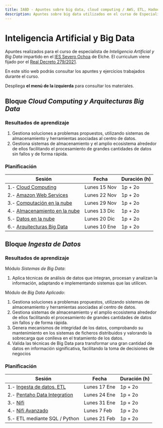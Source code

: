 ```yaml
---
title: IABD - Apuntes sobre big data, cloud computing / AWS, ETL, Hadoop y Spark.
description: Apuntes sobre big data utilizados en el curso de Especialista de Inteligencia Artificial y Big Data, centrados en el uso de la nube mediante AWS, la realización de ETL, Hadoop y la analítica de datos mediante Spark. 
---
```


# Inteligencia Artificial y Big Data

Apuntes realizados para el curso de especialista de *Inteligencia Artificial y Big Data* impartido en el [IES Severo Ochoa](https://portal.edu.gva.es/03013224) de Elche. El curriculum viene fijado por el [Real Decreto 279/2021](https://www.boe.es/eli/es/rd/2021/04/20/279/dof/spa/pdf).

En este sitio web podrás consultar los apuntes y ejercicios trabajados durante el curso.

Despliega **el menú de la izquierda** para consultar los materiales.

## Bloque *Cloud Computing y Arquitecturas Big Data*

### Resultados de aprendizaje

1. Gestiona soluciones a problemas propuestos, utilizando sistemas de almacenamiento y herramientas asociadas al centro de datos.
2. Gestiona sistemas de almacenamiento y el amplio ecosistema alrededor de ellos facilitando el procesamiento de grandes cantidades de datos sin fallos y de forma rápida.

### Planificación

| Sesión                                                                  | Fecha         | Duración (h) |
| ---------                                                               | -----         | --------- |
| 1.- [Cloud Computing](apuntes/nube01.md)                                | Lunes 15 Nov  | 1p + 2o   |
| 2.- [Amazon Web Services](apuntes/nube02aws.md)                         | Lunes 22 Nov  | 1p + 2o   |
| 3.- [Computación en la nube](apuntes/nube03computacion.md)              | Lunes 29 Nov  | 1p + 2o   |
| 4.- [Almacenamiento en la nube](apuntes/nube04almacenamiento.md)        | Lunes 13 Dic  | 1p + 2o   |
| 5.- [Datos en la nube](apuntes/nube05datos.md)                          | Lunes 20 Dic  | 1p + 2o   |
| 6.- [Arquitecturas Big Data](apuntes/arquitecturas01.md)                | Lunes 10 Ene  | 1p + 2o   |

## Bloque *Ingesta de Datos*

### Resultados de aprendizaje

Módulo *Sistemas de Big Data*:

1. Aplica técnicas de análisis de datos que integran, procesan y analizan la información, adaptando e implementando sistemas que las utilicen.

Módulo de *Big Data Aplicado*:

1. Gestiona soluciones a problemas propuestos, utilizando sistemas de almacenamiento y herramientas asociadas al centro de datos.
2. Gestiona sistemas de almacenamiento y el amplio ecosistema alrededor de ellos facilitando el procesamiento de grandes cantidades de datos sin fallos y de forma rápida.
3. Genera mecanismos de integridad de los datos, comprobando su mantenimiento en los sistemas de ficheros distribuidos y valorando la sobrecarga que conlleva en el tratamiento de los datos.
5. Valida las técnicas de Big Data para transformar una gran cantidad de datos en información significativa, facilitando la toma de decisiones de negocios

### Planificación

| Sesión                                            | Fecha         | Duración (h) |
| ---------                                         | -----         | --------- |
| 1.- [Ingesta de datos. ETL](apuntes/ingesta01.md)      | Lunes 17 Ene   | 1p + 2o   |
| 2.- [Pentaho Data Integration](apuntes/ingesta02pentaho.md)      | Lunes 24 Ene  | 1p + 2o   |
| 3.- [Nifi](apuntes/ingesta03nifi1.md)                            | Lunes 31 Ene  | 1p + 2o   |
| 4.- [Nifi Avanzado](apuntes/ingesta04nifi2.md)                   | Lunes 7 Feb   | 1p + 2o   |
| 5.- ETL mediante SQL / Python                 | Lunes 21 Feb  | 1p + 2o   |

<!--
Para poder continuar con el bloque de ingesta de datos, antes debemos preparar una infraestructura Hadoop.

## Bloque *Big Data Aplicado*

### Resultados de aprendizaje

1. Gestiona soluciones a problemas propuestos, utilizando sistemas de almacenamiento y herramientas asociadas al centro de datos.
2. Gestiona sistemas de almacenamiento y el amplio ecosistema alrededor de ellos facilitando el procesamiento de grandes cantidades de datos sin fallos y de forma rápida.
3. Genera mecanismos de integridad de los datos, comprobando su mantenimiento en los  sistemas de ficheros distribuidos y valorando la sobrecarga que conlleva en el tratamiento de los datos.
4.  Realiza el seguimiento de la monitorización de un sistema, asegurando la fiabilidad y estabilidad de los servicios que se proveen.

### Planificación

| Sesión            | Fecha               | Duración (h) |
| ---------         | -----               | --------- |
| 1.- [Hadoop](apuntes/bdaplicado01hadoop.md)        | Miércoles 9 Feb     | 2p + 3o   |
| 2.- HDFS          | Miércoles 16 Feb    | 2p + 3o   |
| 3.- Hive          | Miércoles 23 Feb    | 2p + 3o   |
| 4.- Flume y Sqoop | Miércoles 2 Mar     | 2p + 3o   |
| 5.- Kafka         | Miércoles 9 Mar     | 2p + 3o   |
| 6.- Kafka         | Miércoles 16 Mar    | 2p + 3o   |

## Bloque *Analítica de Datos*

### Resultados de aprendizaje

1. Gestiona soluciones a problemas propuestos, utilizando sistemas de almacenamiento y herramientas asociadas al centro de datos.
2. Gestiona sistemas de almacenamiento y el amplio ecosistema alrededor de ellos facilitando el procesamiento de grandes cantidades de datos sin fallos y de forma rápida.
5. Valida las técnicas de Big Data para transformar una gran cantidad de datos en información significativa, facilitando la toma de decisiones de negocios

### Planificación

| Sesión                      | Fecha              | Duración (h) |
| ---------                   | -----              | --------- |
| 1.- Spark                   | Miércoles 30 Mar   | 2p + 3o   |
| 2.- Spark RDD               | Miércoles 30 Mar   | 2p + 3o   |
| 3.- Spark Avanzado          | Miércoles 6 Abr    | 2p + 3o   |
| 4.- Spark SQL               | Miércoles 6 Abr    | 2p + 3o   |
| 5.- Spark Streaming I       | Miércoles 27 Abr   | 2p + 3o   |
| 6.- Spark Streaming II      | Miércoles 27 Abr   | 2p + 3o   |

-->
